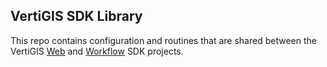 VertiGIS SDK Library
--------------------

This repo contains configuration and routines that are shared between the VertiGIS [Web](https://github.com/vertigis/vertigis-web-sdk) and [Workflow](https://github.com/vertigis/vertigis-workflow-sdk) SDK projects.